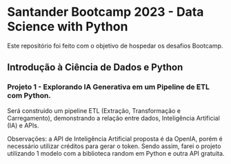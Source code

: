 # Santander Bootcamp 2023 - Data Science with Python 

Este repositório foi feito com o objetivo de hospedar os desafios Bootcamp.  

## Introdução à Ciência de Dados e Python

### Projeto 1 - Explorando IA Generativa em um Pipeline de ETL com Python.
Será construido um pipeline ETL (Extração, Transformação e Carregamento), demonstrando a relação entre dados, Inteligência Artificial (IA) e APIs. 

Observações: a API de Inteligência Artificial proposta é da OpenIA, porém é necessário utilizar créditos para gerar o token. Sendo assim, farei o projeto utilizando 1 modelo com a biblioteca random em Python e outra API gratuita. 

